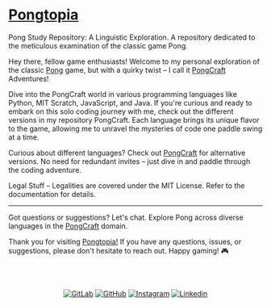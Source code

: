 <h1><a href="https://rmottanet.github.io/pongtopia/">Pongtopia</a></h1>

Pong Study Repository: A Linguistic Exploration. A repository dedicated to the meticulous examination of the classic game Pong.

Hey there, fellow game enthusiasts! Welcome to my personal exploration of the classic [Pong](https://rmottanet.github.io/pongtopia/) game, but with a quirky twist – I call it [PongCraft](https://github.com/PongCraft) Adventures! 

Dive into the PongCraft world in various programming languages like Python, MIT Scratch, JavaScript, and Java. If you're curious and ready to embark on this solo coding journey with me, check out the different versions in my repository PongCraft. Each language brings its unique flavor to the game, allowing me to unravel the mysteries of code one paddle swing at a time.

Curious about different languages? Check out [PongCraft](https://github.com/PongCraft) for alternative versions. No need for redundant invites – just dive in and paddle through the coding adventure.

Legal Stuff – Legalities are covered under the MIT License. Refer to the documentation for details.

---

Got questions or suggestions? Let's chat. Explore Pong across diverse languages in the [PongCraft](https://github.com/PongCraft) domain.

Thank you for visiting [Pongtopia!](https://rmottanet.github.io/pongtopia/) If you have any questions, issues, or suggestions, please don't hesitate to reach out. Happy gaming! 🎮

<br />
<br />
<p align="center">
<a href="https://gitlab.com/rmottanet"><img src="https://img.shields.io/badge/Gitlab--_.svg?style=social&logo=gitlab" alt="GitLab"></a>
<a href="https://github.com/rmottanet"><img src="https://img.shields.io/badge/Github--_.svg?style=social&logo=github" alt="GitHub"></a>
<a href="https://instagram.com/rmottanet/"><img src="https://img.shields.io/badge/Instagram--_.svg?style=social&logo=instagram" alt="Instagram"></a>
<a href="https://www.linkedin.com/in/rmottanet/"><img src="https://img.shields.io/badge/Linkedin--_.svg?style=social&logo=linkedin" alt="Linkedin"></a>
</p>
<br />
